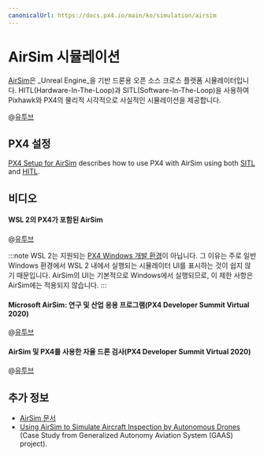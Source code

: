 ```yaml
---
canonicalUrl: https://docs.px4.io/main/ko/simulation/airsim
---
```


# AirSim 시뮬레이션

[AirSim](https://microsoft.github.io/AirSim/)은 _Unreal Engine_을 기반 드론용 오픈 소스 크로스 플랫폼 시뮬레이터입니다. HITL(Hardware-In-The-Loop)과 SITL(Software-In-The-Loop)을 사용하여 Pixhawk와 PX4의 물리적 시각적으로 사실적인 시뮬레이션을 제공합니다.

@[유투브](https://youtu.be/-WfTr1-OBGQ) <!-- datestamp:video:youtube:20170216:AirSim Demo -->


## PX4 설정

[PX4 Setup for AirSim](https://microsoft.github.io/AirSim/px4_setup/) describes how to use PX4 with AirSim using both [SITL](https://microsoft.github.io/AirSim/px4_sitl/) and [HITL](https://microsoft.github.io/AirSim/px4_setup/#setting-up-px4-hardware-in-loop).


## 비디오

#### WSL 2의 PX4가 포함된 AirSim

@[유투브](https://youtu.be/DiqgsWIOoW4) <!-- datestamp:video:youtube:20210401:AirSim with PX4 on WSL 2 -->

:::note WSL
2는 지원되는 [PX4 Windows 개발 환경](../dev_setup/dev_env_windows_cygwin.md)이 아닙니다. 그 이유는 주로 일반 Windows 환경에서 WSL 2 내에서 실행되는 시뮬레이터 UI를 표시하는 것이 쉽지 않기 때문입니다. AirSim의 UI는 기본적으로 Windows에서 실행되므로, 이 제한 사항은 AirSim에는 적용되지 않습니다.
:::


#### Microsoft AirSim: 연구 및 산업 응용 프로그램(PX4 Developer Summit Virtual 2020)

@[유투브](https://youtu.be/-YMiKaJYl44) <!-- datestamp:video:youtube:20200716:Microsoft AirSim: Applications to Research and Industry — PX4 Developer Summit Virtual 2020 -->

#### AirSim 및 PX4를 사용한 자율 드론 검사(PX4 Developer Summit Virtual 2020)

@[유투브](https://youtu.be/JDx0MPTlhrg) <!-- datestamp:video:youtube:20200716:Autonomous Drone Inspections using AirSim and PX4 — PX4 Developer Summit Virtual 2020 -->


## 추가 정보

* [AirSim 문서](https://microsoft.github.io/AirSim/)
* [Using AirSim to Simulate Aircraft Inspection by Autonomous Drones](https://gaas.gitbook.io/guide/case-study/using-airsim-to-simulate-aircraft-inspection-by-autonomous-drones) (Case Study from Generalized Autonomy Aviation System (GAAS) project).
